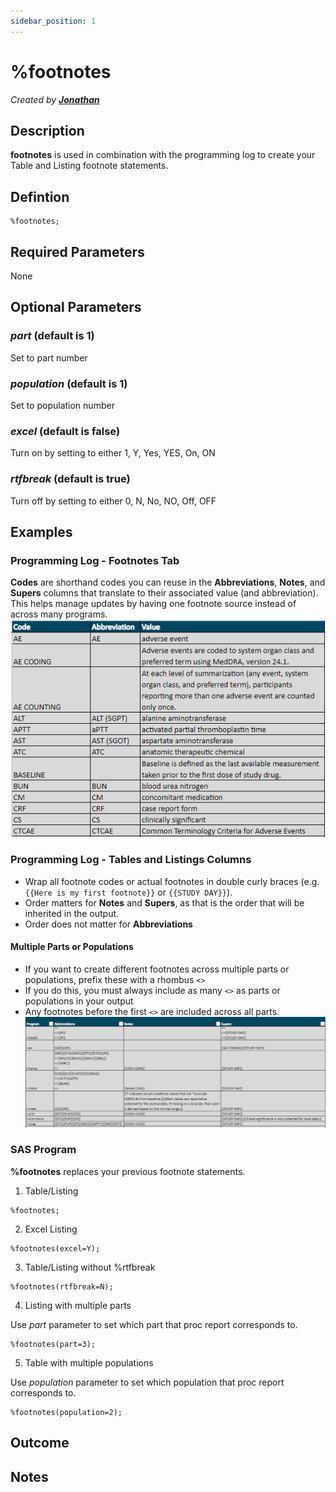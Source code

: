 ```yaml
---
sidebar_position: 1
---
```


# %footnotes

_Created by [**Jonathan**](mailto:jonathan.amato@emanatebiostats.com?subject=User%20Guide:%footnotes)_

## Description

**footnotes** is used in combination with the programming log to create your Table and Listing footnote statements.

## Defintion

```sas
%footnotes;
```

## Required Parameters

None

## Optional Parameters

### _part_ (default is 1)

Set to part number

### _population_ (default is 1)

Set to population number

### _excel_ (default is false)

Turn on by setting to either 1, Y, Yes, YES, On, ON

### _rtfbreak_ (default is true)

Turn off by setting to either 0, N, No, NO, Off, OFF

## Examples

### Programming Log - Footnotes Tab
**Codes** are shorthand codes you can reuse in the **Abbreviations**, **Notes**, and **Supers** columns that translate to their associated value (and abbreviation). This helps manage updates by having one footnote source instead of across many programs.
![](/img/macros/footnotes2.png)

### Programming Log - Tables and Listings Columns
- Wrap all footnote codes or actual footnotes in double curly braces (e.g. `{{Here is my first footnote}}` or `{{STUDY DAY}}`). 
- Order matters for **Notes** and **Supers**, as that is the order that will be inherited in the output.
- Order does not matter for **Abbreviations**

#### Multiple Parts or Populations
- If you want to create different footnotes across multiple parts or populations, prefix these with a rhombus `<>`
- If you do this, you must always include as many `<>` as parts or populations in your output
- Any footnotes before the first `<>` are included across all parts.
![](/img/macros/footnotes1.png)

### SAS Program

**%footnotes** replaces your previous footnote statements.

1. Table/Listing

```sas
%footnotes;
```

2. Excel Listing
```sas
%footnotes(excel=Y);
```

3. Table/Listing without %rtfbreak

```sas
%footnotes(rtfbreak=N);
```

4. Listing with multiple parts

Use _part_ parameter to set which part that proc report corresponds to.

```sas
%footnotes(part=3);
```

5. Table with multiple populations

Use _population_ parameter to set which population that proc report corresponds to.

```sas
%footnotes(population=2);
```

## Outcome

## Notes
